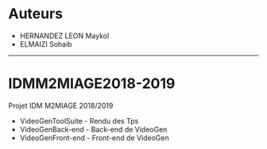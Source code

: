 # Auteurs

* HERNANDEZ LEON Maykol
* ELMAIZI Sohaib

----

# IDMM2MIAGE2018-2019
Projet IDM M2MIAGE 2018/2019
* VideoGenToolSuite - Rendu des Tps
* VideoGenBack-end - Back-end de VideoGen
* VideoGenFront-end - Front-end de VideoGen
